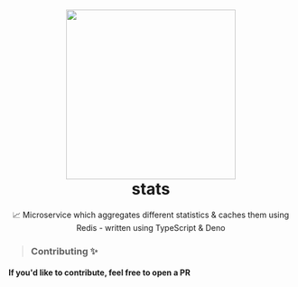 <div align="center">
    <h1><img src="https://i.imgur.com/eId0hE3.png" width="300px"><br />stats</h1>
    <p>📈 Microservice which aggregates different statistics & caches them using Redis - written using TypeScript & Deno</p>
</div>

> ### Contributing ✨
#### If you'd like to contribute, feel free to open a PR